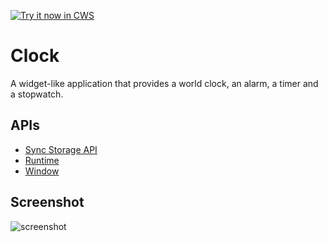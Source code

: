 <a target="_blank" href="https://chrome.google.com/webstore/detail/lhfiglpmnendbchimlikaeachppfonmm">![Try it now in CWS](https://raw.github.com/GoogleChrome/chrome-app-samples/master/tryitnowbutton.png "Click here to install this sample from the Chrome Web Store")</a>


# Clock

A widget-like application that provides a world clock, an alarm, a timer and a stopwatch. 

## APIs

* [Sync Storage API](http://developer.chrome.com/apps/storage.html)
* [Runtime](http://developer.chrome.com/apps/app.runtime.html)
* [Window](http://developer.chrome.com/apps/app.window.html)

     
## Screenshot
![screenshot](/samples/clock/assets/screenshot_1280_800.png)

